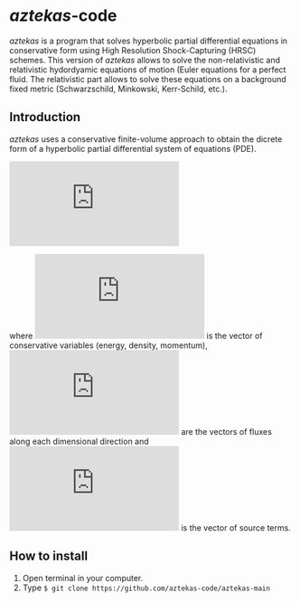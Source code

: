 # _aztekas_-code 

_aztekas_ is a program that solves hyperbolic partial differential equations in conservative form using High Resolution Shock-Capturing (HRSC) schemes. This version of _aztekas_ allows to solve the non-relativistic and relativistic hydordyamic equations of motion (Euler equations for a perfect fluid. The relativistic part allows to solve these equations on a background fixed metric (Schwarzschild, Minkowski, Kerr-Schild, etc.).

## Introduction

_aztekas_ uses a conservative finite-volume approach to obtain the dicrete form of a hyperbolic partial differential system of equations (PDE).

![equation](https://latex.codecogs.com/gif.latex?%5Cfrac%7B%5Cpartial%20Q%7D%7B%5Cpartial%20t%7D%20&plus;%20%5Cfrac%7B%5Cpartial%20F%5Ei%7D%7B%5Cpartial%20x%5Ei%7D%20%3D%20S)

where ![equation](https://latex.codecogs.com/gif.latex?Q) is the vector of conservative variables (energy, density, momentum), ![equation](https://latex.codecogs.com/gif.latex?F%5Ei) are the vectors of fluxes along each dimensional direction and ![equation](https://latex.codecogs.com/gif.latex?S) is the vector of source terms.

## How to install

1. Open terminal in your computer.
2. Type `$ git clone https://github.com/aztekas-code/aztekas-main`
